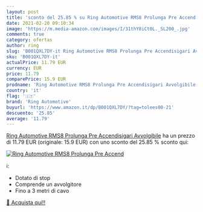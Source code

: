 ```yaml
---
layout: post
title: 'sconto del 25.85 % su Ring Automotive RMS8 Prolunga Pre Accend  '
date: 2021-02-20 09:10:34
image: 'https://m.media-amazon.com/images/I/31thY8iCt0L._SL200_.jpg'
comments: true
category: ofertas
author: ring
slug: 'B001QXL7DY-it Ring Automotive RMS8 Prolunga Pre Accendisigari Avvolgibile'
sku: 'B001QXL7DY-it'
actualPrice: 11.79 EUR
currency: EUR
price: 11.79
comparePrice: 15.9 EUR
prodname: 'Ring Automotive RMS8 Prolunga Pre Accendisigari Avvolgibile'
country: 'it'
flag: '🇮🇹'
brand: 'Ring Automotive'
buyurl: 'https://www.amazon.it/dp/B001QXL7DY/?tag=tolees00-21'
descuento: '25.85'
average: '11.79'
---
```


[Ring Automotive RMS8 Prolunga Pre Accendisigari Avvolgibile](https://www.amazon.it/dp/B001QXL7DY/?tag=tolees00-21) ha un prezzo di 11.79 EUR (originale: 15.9 EUR) con uno sconto del 25.85 % sconto qui:

[![Ring Automotive RMS8 Prolunga Pre Accend](https://m.media-amazon.com/images/I/31thY8iCt0L._SL200_.jpg)](https://www.amazon.it/dp/B001QXL7DY/?tag=tolees00-21)

ℹ️:

- Dotato di stop
- Comprende un avvolgitore
- Fino a 3 metri di cavo

[🛒 Acquista qui!!](https://www.amazon.it/dp/B001QXL7DY/?tag=tolees00-21)
